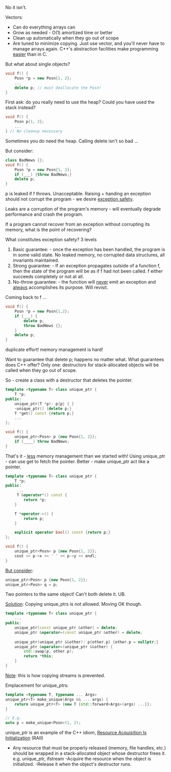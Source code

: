 No it isn't.

Vectors:
- Can do everything arrays can
- Grow as needed - O(1) amortized time or better
- Clean up automatically when they go out of scope
- Are tuned to minimize copying.
Just use vector, and you'll never have to manage arrays again.
C++'s abstraction facilities make programming <u>easier</u> than in C.

But what about single objects?
```c++
void f() {
	Posn *p = new Posn{1, 2};
	...
	delete p; // must deallocate the Posn!
}
```
First ask: do you really need to use the heap? Could you have used the stack instead?
```c++
void f() {
	Posn p{1, 2};
	...
} // No cleanup necessary
```
Sometimes you do need the heap. Calling delete isn't so bad ...

But consider:
```c++
class BadNews {};
void f() {
	Posn *p = new Posn{1, 2};
	if (___) {throw BadNews;}
	delete p;
}
```
p is leaked if f throws. Unacceptable.
Raising + handing an exception should not corrupt the program - we desire <u>exception safety</u>.

Leaks are a corruption of the program's memory - will eventually degrade performance and crash the program.

If a program cannot recover from an exception without corrupting its memory, what is the point of recovering?

What constitutes exception safety? 3 levels
1. Basic guarantee: - once the exception has been handled, the program is in some valid state. No leaked memory, no corrupted data structures, all invariants maintained.
2. Strong guarantee: - If an exception propagates outside of a function f, then the state of the program will be as if f had not been called. f either succeeds completely or not at all.
3. No-throw guarantee: - the function will <u>never</u> emit an exception and <u>always</u> accomplishes its purpose. Will revisit.

Coming back to f ...
```c++
void f() {
	Posn *p = new Posn{1,2};
	if (___) {
		delete p;
		throw BadNews {};
	}
	delete p;
}
```
duplicate effort! memory management is hard!

Want to guarantee that delete p; happens no matter what.
What guarantees does C++ offer? Only one: 
destructors for stack-allocated objects will be called when they go out of scope.

So - create a class with a destructor that deletes the pointer.
```c++
template <typename T> class unique_ptr {
	T *p;
public:
	unique_ptr(T *p): p{p} { }
	~unique_ptr() {delete p;}
	T *get() const {return p;}
	...
};

void f() {
	unique_ptr<Posn> p {new Posn{1, 2}};
	if (____) throw BadNews;
}
```
That's it - <u>less</u> memory management than we started with!
Using unique_ptr - can use get to fetch the pointer.
Better - make unique_ptr act like a pointer.
```c++
template <typename T> class unique_ptr {
	T *p;
public:
	 ...
	 T &operator*() const {
		return *p; 
	}

	T *operator->() {
		return p;
	}

	explicit operator bool() const {return p;}
};

void f() {
	unique_ptr<Posn> p {new Posn{1, 2}};
	cout << p->x << ' ' << p->y << endl;
}
```


<u>But consider</u>:
```c++
unique_ptr<Posn> p {new Posn{1, 2}};
unique_ptr<Posn> q = p;
```
Two pointers to the same object! Can't both delete it. UB.

<u>Solution</u>:
Copying unique_ptrs is not allowed. Moving OK though.
```c++
template <typename T> class unique_ptr {
	...
public:
	unique_ptr(const unique_ptr &other) = delete;
	unique_ptr &operator=(const unique_ptr &other) = delete;
	
	unique_ptr(unique_ptr &&other): p{other.p} {other.p = nullptr;}
	unique_ptr &operator=(unique_ptr &&other) {
		std::swap(p, other.p);
		return *this;
	}
}
```
<u>Note</u>: this is how copying streams is prevented.

Emplacement for unique_ptrs:
```c++
template <typename T, typename ... Args> 
unique_ptr<T> make_unique(Args && ... args) {
	return unique_ptr<T> {new T {std::forward<Args>(args) ...}};
}

// E.g.
auto p = make_unique<Posn>(1, 2);
```

unique_ptr is an example of the C++ idiom, <u>Resource Acquisition Is Initialization</u> (RAII)
- Any resource that must be properly released (memory, file handles, etc.) should be wrapped in a stack-allocated object whose destructor frees it.
e.g. unique_ptr, ifstream 
-Acquire the resource when the object is initialized.
-Release it when the object's destructor runs.

